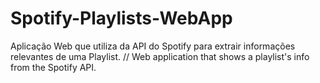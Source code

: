 # Spotify-Playlists-WebApp
Aplicação Web que utiliza da API do Spotify para extrair informações relevantes de uma Playlist. // Web application that shows a playlist's info from the Spotify API.
